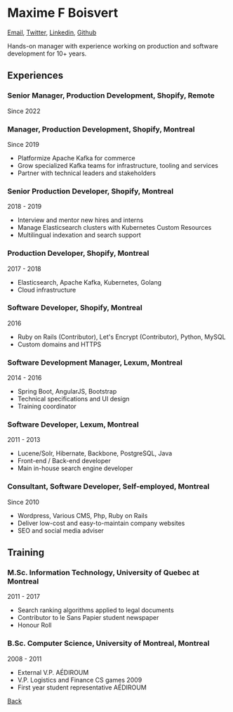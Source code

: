 # Maxime F Boisvert

[Email](mailto:contact@maxboisvert.com),
[Twitter](https://twitter.com/maxboisvert),
[Linkedin](https://ca.linkedin.com/in/maxboisvert),
[Github](https://github.com/maxboisvert)

Hands-on manager with experience working on production and software development for 10+ years.

## Experiences

### Senior Manager, Production Development, Shopify, Remote
Since 2022

### Manager, Production Development, Shopify, Montreal
Since 2019

- Platformize Apache Kafka for commerce
- Grow specialized Kafka teams for infrastructure, tooling and services
- Partner with technical leaders and stakeholders

### Senior Production Developer, Shopify, Montreal
2018 - 2019

- Interview and mentor new hires and interns
- Manage Elasticsearch clusters with Kubernetes Custom Resources
- Multilingual indexation and search support

### Production Developer, Shopify, Montreal
2017 - 2018

- Elasticsearch, Apache Kafka, Kubernetes, Golang
- Cloud infrastructure

### Software Developer, Shopify, Montreal
2016

- Ruby on Rails (Contributor), Let's Encrypt (Contributor), Python, MySQL
- Custom domains and HTTPS

### Software Development Manager, Lexum, Montreal
2014 - 2016

- Spring Boot, AngularJS, Bootstrap
- Technical specifications and UI design
- Training coordinator

### Software Developer, Lexum, Montreal
2011 - 2013

- Lucene/Solr, Hibernate, Backbone, PostgreSQL, Java
- Front-end / Back-end developer
- Main in-house search engine developer

### Consultant, Software Developer, Self-employed, Montreal
Since 2010

- Wordpress, Various CMS, Php, Ruby on Rails
- Deliver low-cost and easy-to-maintain company websites
- SEO and social media adviser

## Training

### M.Sc. Information Technology, University of Quebec at Montreal
2011 - 2017

- Search ranking algorithms applied to legal documents
- Contributor to le Sans Papier student newspaper
- Honour Roll

### B.Sc. Computer Science, University of Montreal, Montreal
2008 - 2011

- External V.P. AÉDIROUM
- V.P. Logistics and Finance CS games 2009
- First year student representative AÉDIROUM

[Back](../)
